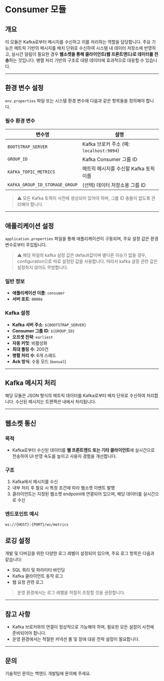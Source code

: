 # Consumer 모듈

## 개요

이 모듈은 Kafka로부터 메시지를 수신하고 이를 처리하는 역할을 담당합니다. 주요 기능은 메트릭 기반의 메시지를 배치 단위로 수신하여 시스템 내 데이터 저장소에 반영하고, 실시간 알림이 필요한 경우 **웹소켓을 통해 클라이언트(웹 프론트엔드)로 데이터를 전송**하는 것입니다. 병렬 처리 기반의 구조로 대량 데이터에 효과적으로 대응할 수 있습니다.

---

## 환경 변수 설정

`env.properties` 파일 또는 시스템 환경 변수에 다음과 같은 항목들을 정의해야 합니다.

### 필수 환경 변수

| 변수명                           | 설명                                 |
|----------------------------------|--------------------------------------|
| `BOOTSTRAP_SERVER`              | Kafka 브로커 주소 (예: `localhost:9094`) |
| `GROUP_ID`                      | Kafka Consumer 그룹 ID                |
| `KAFKA_TOPIC_METRICS`           | 메트릭 메시지를 수신할 Kafka 토픽 이름 |
| `KAFKA_GROUP_ID_STORAGE_GROUP`  | (선택) 데이터 저장소용 그룹 ID         |

> ⚠️ 모든 Kafka 토픽이 사전에 생성되어 있어야 하며, 그룹 ID 충돌이 없도록 관리해야 합니다.

---

## 애플리케이션 설정

`application.properties` 파일을 통해 애플리케이션이 구동되며, 주요 설정 값은 환경 변수로부터 주입됩니다.

> ⚠️ 해당 파일의 kafka 설정 값은 default값이며 별다른 이슈가 없을 경우, configuration으로 따로 설정된 값을 사용합니다. 따라서 kafka 설정 관련 값은 설정하지 않아도 무방합니다.

### 일반 정보

- **애플리케이션 이름**: `consumer`
- **서버 포트**: `8000`s

### Kafka 설정

- **Kafka 서버 주소**: `${BOOTSTRAP_SERVER}`
- **Consumer 그룹 ID**: `${GROUP_ID}`
- **오프셋 전략**: `earliest`
- **자동 커밋**: 비활성화
- **최대 폴링 수**: 200건
- **병렬 처리 수**: 6개 스레드
- **Ack 방식**: 수동 모드 (`manual`)

---

## Kafka 메시지 처리

해당 모듈은 JSON 형식의 메트릭 데이터를 Kafka로부터 배치 단위로 수신하여 처리합니다. 수신된 메시지는 트랜잭션 내에서 처리됩니다.

---

## 웹소켓 통신

### 목적

- Kafka로부터 수신된 데이터를 **웹 프론트엔드 또는 기타 클라이언트**에 실시간으로 전송하여 UI 반영 속도를 높이고 사용자 경험을 개선합니다.

### 구조

1. Kafka에서 메시지를 수신
2. 내부 처리 후 필요 시 특정 조건에 따라 웹소켓 이벤트 발행
3. 클라이언트는 지정된 웹소켓 endpoint에 연결되어 있으며, 해당 데이터를 실시간으로 수신

### 엔드포인트 예시

```http
ws://{HOST}:{PORT}/ws/metrics
```

## 로깅 설정

개발 및 디버깅을 위한 다양한 로그 레벨이 설정되어 있으며, 주요 로그 항목은 다음과 같습니다:

- SQL 쿼리 및 파라미터 바인딩
- Kafka 클라이언트 동작 로그
- 웹 요청 관련 로그

> 운영 환경에서는 로그 레벨을 적절히 조정할 것을 권장합니다.

---

## 참고 사항

- Kafka 브로커와의 연결이 정상적으로 가능해야 하며, 필요한 모든 설정이 사전에 준비되어야 합니다.
- 운영 환경에서는 적절한 커넥션 풀 및 장애 대응 전략 설정이 필요합니다.

---

## 문의

기술적인 문의는 백엔드 개발팀에 문의해 주세요.
